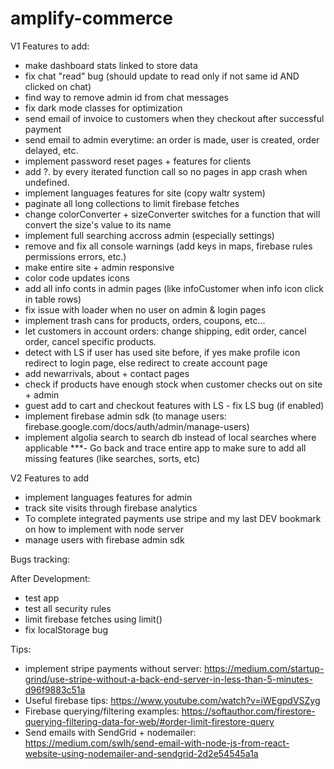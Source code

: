 # amplify-commerce

V1 Features to add: 
- make dashboard stats linked to store data
- fix chat "read" bug (should update to read only if not same id AND clicked on chat)
- find way to remove admin id from chat messages
- fix dark mode classes for optimization
- send email of invoice to customers when they checkout after successful payment
- send email to admin everytime: an order is made, user is created, order delayed, etc.
- implement password reset pages + features for clients
- add ?. by every iterated function call so no pages in app crash when undefined.
- implement languages features for site (copy waltr system)
- paginate all long collections to limit firebase fetches
- change colorConverter + sizeConverter switches for a function that will convert the size's value to its name
- implement full searching accross admin (especially settings)
- remove and fix all console warnings (add keys in maps, firebase rules permissions errors, etc.)
- make entire site + admin responsive
- color code updates icons
- add all info conts in admin pages (like infoCustomer when info icon click in table rows)
- fix issue with loader when no user on admin & login pages
- implement trash cans for products, orders, coupons, etc...
- let customers in account orders: change shipping, edit order, cancel order, cancel specific products.
- detect with LS if user has used site before, if yes make profile icon redirect to login page, else redirect to create account page
- add newarrivals, about + contact pages
- check if products have enough stock when customer checks out on site + admin
- guest add to cart and checkout features with LS - fix LS bug (if enabled)
- implement firebase admin sdk (to manage users: firebase.google.com/docs/auth/admin/manage-users)
- implement algolia search to search db instead of local searches where applicable
***- Go back and trace entire app to make sure to add all missing features (like searches, sorts, etc)

V2 Features to add
- implement languages features for admin 
- track site visits through firebase analytics
- To complete integrated payments use stripe and my last DEV bookmark on how to implement with node server
- manage users with firebase admin sdk

Bugs tracking:


After Development:
- test app
- test all security rules
- limit firebase fetches using limit()
- fix localStorage bug

Tips:

- implement stripe payments without server: 
https://medium.com/startup-grind/use-stripe-without-a-back-end-server-in-less-than-5-minutes-d96f9883c51a
- Useful firebase tips: 
https://www.youtube.com/watch?v=iWEgpdVSZyg
- Firebase querying/filtering examples: 
https://softauthor.com/firestore-querying-filtering-data-for-web/#order-limit-firestore-query
- Send emails with SendGrid + nodemailer: 
https://medium.com/swlh/send-email-with-node-js-from-react-website-using-nodemailer-and-sendgrid-2d2e54545a1a